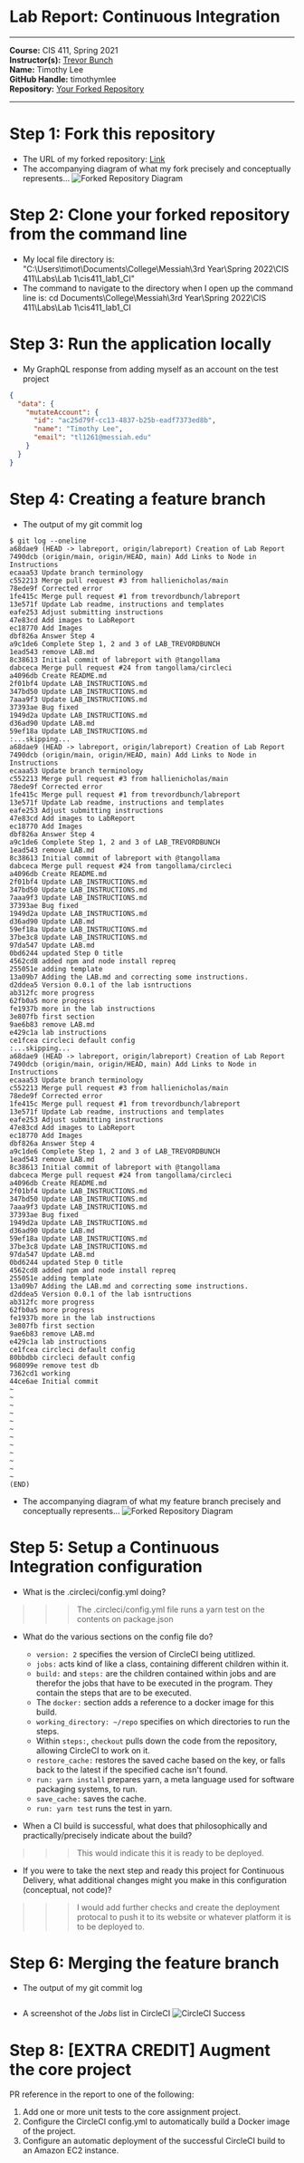 # Lab Report: Continuous Integration
___
**Course:** CIS 411, Spring 2021  
**Instructor(s):** [Trevor Bunch](https://github.com/trevordbunch)  
**Name:** Timothy Lee  
**GitHub Handle:** timothymlee  
**Repository:** [Your Forked Repository](https://github.com/timothymlee/cis411_lab1_CI)  
___

# Step 1: Fork this repository
- The URL of my forked repository: [Link](https://github.com/timothymlee/cis411_lab1_CI)
- The accompanying diagram of what my fork precisely and conceptually represents...
![Forked Repository Diagram](/assets/Lab1Part1_Diagram.svg) 

# Step 2: Clone your forked repository from the command line  
- My local file directory is: "C:\Users\timot\Documents\College\Messiah\3rd Year\Spring 2022\CIS 411\Labs\Lab 1\cis411_lab1_CI"
- The command to navigate to the directory when I open up the command line is: cd Documents\College\Messiah\3rd Year\Spring 2022\CIS 411\Labs\Lab 1\cis411_lab1_CI

# Step 3: Run the application locally
- My GraphQL response from adding myself as an account on the test project
``` json
{
  "data": {
    "mutateAccount": {
      "id": "ac25d79f-cc13-4837-b25b-eadf7373ed8b",
      "name": "Timothy Lee",
      "email": "tl1261@messiah.edu"
    }
  }
}
```

# Step 4: Creating a feature branch
- The output of my git commit log
```
$ git log --oneline
a68dae9 (HEAD -> labreport, origin/labreport) Creation of Lab Report
7490dcb (origin/main, origin/HEAD, main) Add Links to Node in Instructions
ecaaa53 Update branch terminology
c552213 Merge pull request #3 from hallienicholas/main
78ede9f Corrected error
1fe415c Merge pull request #1 from trevordbunch/labreport
13e571f Update Lab readme, instructions and templates
eafe253 Adjust submitting instructions
47e83cd Add images to LabReport
ec18770 Add Images
dbf826a Answer Step 4
a9c1de6 Complete Step 1, 2 and 3 of LAB_TREVORDBUNCH
1ead543 remove LAB.md
8c38613 Initial commit of labreport with @tangollama
dabceca Merge pull request #24 from tangollama/circleci
a4096db Create README.md
2f01bf4 Update LAB_INSTRUCTIONS.md
347bd50 Update LAB_INSTRUCTIONS.md
7aaa9f3 Update LAB_INSTRUCTIONS.md
37393ae Bug fixed
1949d2a Update LAB_INSTRUCTIONS.md
d36ad90 Update LAB.md
59ef18a Update LAB_INSTRUCTIONS.md
:...skipping...
a68dae9 (HEAD -> labreport, origin/labreport) Creation of Lab Report
7490dcb (origin/main, origin/HEAD, main) Add Links to Node in Instructions
ecaaa53 Update branch terminology
c552213 Merge pull request #3 from hallienicholas/main
78ede9f Corrected error
1fe415c Merge pull request #1 from trevordbunch/labreport
13e571f Update Lab readme, instructions and templates
eafe253 Adjust submitting instructions
47e83cd Add images to LabReport
ec18770 Add Images
dbf826a Answer Step 4
a9c1de6 Complete Step 1, 2 and 3 of LAB_TREVORDBUNCH
1ead543 remove LAB.md
8c38613 Initial commit of labreport with @tangollama
dabceca Merge pull request #24 from tangollama/circleci
a4096db Create README.md
2f01bf4 Update LAB_INSTRUCTIONS.md
347bd50 Update LAB_INSTRUCTIONS.md
7aaa9f3 Update LAB_INSTRUCTIONS.md
37393ae Bug fixed
1949d2a Update LAB_INSTRUCTIONS.md
d36ad90 Update LAB.md
59ef18a Update LAB_INSTRUCTIONS.md
37be3c8 Update LAB_INSTRUCTIONS.md
97da547 Update LAB.md
0bd6244 updated Step 0 title
4562cd8 added npm and node install repreq
255051e adding template
13a09b7 Adding the LAB.md and correcting some instructions.
d2ddea5 Version 0.0.1 of the lab isntructions
ab312fc more progress
62fb0a5 more progress
fe1937b more in the lab instructions
3e807fb first section
9ae6b83 remove LAB.md
e429c1a lab instructions
ce1fcea circleci default config
:...skipping...
a68dae9 (HEAD -> labreport, origin/labreport) Creation of Lab Report
7490dcb (origin/main, origin/HEAD, main) Add Links to Node in Instructions
ecaaa53 Update branch terminology
c552213 Merge pull request #3 from hallienicholas/main
78ede9f Corrected error
1fe415c Merge pull request #1 from trevordbunch/labreport
13e571f Update Lab readme, instructions and templates
eafe253 Adjust submitting instructions
47e83cd Add images to LabReport
ec18770 Add Images
dbf826a Answer Step 4
a9c1de6 Complete Step 1, 2 and 3 of LAB_TREVORDBUNCH
1ead543 remove LAB.md
8c38613 Initial commit of labreport with @tangollama
dabceca Merge pull request #24 from tangollama/circleci
a4096db Create README.md
2f01bf4 Update LAB_INSTRUCTIONS.md
347bd50 Update LAB_INSTRUCTIONS.md
7aaa9f3 Update LAB_INSTRUCTIONS.md
37393ae Bug fixed
1949d2a Update LAB_INSTRUCTIONS.md
d36ad90 Update LAB.md
59ef18a Update LAB_INSTRUCTIONS.md
37be3c8 Update LAB_INSTRUCTIONS.md
97da547 Update LAB.md
0bd6244 updated Step 0 title
4562cd8 added npm and node install repreq
255051e adding template
13a09b7 Adding the LAB.md and correcting some instructions.
d2ddea5 Version 0.0.1 of the lab isntructions
ab312fc more progress
62fb0a5 more progress
fe1937b more in the lab instructions
3e807fb first section
9ae6b83 remove LAB.md
e429c1a lab instructions
ce1fcea circleci default config
80bbdbb circleci default config
968099e remove test db
7362cd1 working
44ce6ae Initial commit
~
~
~
~
~
~
~
~
~
~
~
~
(END)
```
- The accompanying diagram of what my feature branch precisely and conceptually represents...
![Forked Repository Diagram](/assets/Lab1Part4_Diagram.svg) 

# Step 5: Setup a Continuous Integration configuration
- What is the .circleci/config.yml doing?  
>>> The .circleci/config.yml file runs a yarn test on the contents on package.json

- What do the various sections on the config file do?  
  - ```version: 2``` specifies the version of CircleCI being utitlized.  
  - ```jobs:``` acts kind of like a class, containing different children within it. 
  - ```build:``` and ```steps:``` are the children contained within jobs and are therefor the jobs that have to be executed in the program. They contain the steps that are to be executed.
  - The ```docker:``` section adds a reference to a docker image for this build.  
  - ```working_directory: ~/repo``` specifies on which directories to run the steps.
  - Within ```steps:```, ```checkout``` pulls down the code from the repository, allowing CircleCI to work on it.
  - ```restore_cache:``` restores the saved cache based on the key, or falls back to the latest if the specified cache isn't found.
  - ```run: yarn install``` prepares yarn, a meta language used for software packaging systems, to run.
  - ```save_cache:``` saves the cache.
  - ```run: yarn test``` runs the test in yarn.

- When a CI build is successful, what does that philosophically and practically/precisely indicate about the build?  
>>> This would indicate this it is ready to be deployed.

- If you were to take the next step and ready this project for Continuous Delivery, what additional changes might you make in this configuration (conceptual, not code)?  
>>> I would add further checks and create the deployment protocal to push it to its website or whatever platform it is to be deployed to.
   

# Step 6: Merging the feature branch
* The output of my git commit log
```

```

* A screenshot of the _Jobs_ list in CircleCI
![CircleCI Success](../assets/circleci_success.png)


# Step 8: [EXTRA CREDIT] Augment the core project
PR reference in the report to one of the following:
1. Add one or more unit tests to the core assignment project. 
2. Configure the CircleCI config.yml to automatically build a Docker image of the project.
3. Configure an automatic deployment of the successful CircleCI build to an Amazon EC2 instance.
